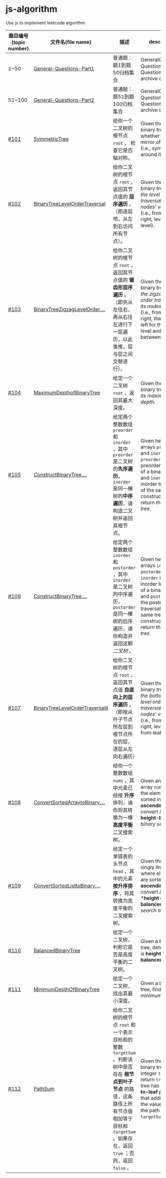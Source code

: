 # js-algorithm
Use js to implement leetcode algorithm

| 题目编号(topic number)                                       | 文件名(file name)                                            | 描述                                                         | description                                                  |
| ------------------------------------------------------------ | ------------------------------------------------------------ | ------------------------------------------------------------ | ------------------------------------------------------------ |
| 1~50                                                         | [General-Questions-Part1](https://github.com/JunLiangWangX/js-algorithm/tree/main/General-Questions-Part1) | 普通题：题1到题50归档集合                                    | GeneralQuestion：Question 1 to Question 50 archive collection |
| 51~100                                                       | [General-Questions-Part2](https://github.com/JunLiangWangX/js-algorithm/tree/main/General-Questions-Part2) | 普通题：题51到题100归档集合                                  | GeneralQuestion：Question 51 to Question 100 archive collection |
| [#101](https://leetcode.cn/problems/symmetric-tree/)         | [SymmetricTree](https://github.com/JunLiangWangX/js-algorithm/blob/main/101.SymmetricTree.js) | 给你一个二叉树的根节点 `root` ， 检查它是否轴对称。          | Given the root of a binary tree, check whether it is a mirror of itself (i.e., symmetric around its center). |
| [#102](https://leetcode.cn/problems/binary-tree-level-order-traversal/) | [BinaryTreeLevelOrderTraversal](https://github.com/JunLiangWangX/js-algorithm/blob/main/102.BinaryTreeLevelOrderTraversal.js) | 给你二叉树的根节点 `root` ，返回其节点值的 **层序遍历** 。 （即逐层地，从左到右访问所有节点）。 | Given the `root` of a binary tree, return *the level order traversal of its nodes' values*. (i.e., from left to right, level by level). |
| [#103](https://leetcode.cn/problems/binary-tree-zigzag-level-order-traversal/description/) | [BinaryTreeZigzagLevelOrder....](https://github.com/JunLiangWangX/js-algorithm/blob/main/103.BinaryTreeZigzagLevelOrderTraversal.js) | 给你二叉树的根节点 `root` ，返回其节点值的 **锯齿形层序遍历** 。（即先从左往右，再从右往左进行下一层遍历，以此类推，层与层之间交替进行）。 | Given the `root` of a binary tree, return *the zigzag level order traversal of its nodes' values*. (i.e., from left to right, then right to left for the next level and alternate between). |
| [#104](https://leetcode.cn/problems/maximum-depth-of-binary-tree/) | [MaximumDepthofBinaryTree](https://github.com/JunLiangWangX/js-algorithm/blob/main/104.MaximumDepthofBinaryTree.js) | 给定一个二叉树 `root` ，返回其最大深度。                     | Given the `root` of a binary tree, return *its maximum depth*. |
| [#105](https://leetcode.cn/problems/construct-binary-tree-from-preorder-and-inorder-traversal/) | [ConstructBinaryTree....](https://github.com/JunLiangWangX/js-algorithm/blob/main/105.ConstructBinaryTreefromPreorderandInorderTraversal.js) | 给定两个整数数组 `preorder` 和 `inorder` ，其中 `preorder` 是二叉树的**先序遍历**， `inorder` 是同一棵树的**中序遍历**，请构造二叉树并返回其根节点。 | Given two integer arrays `preorder` and `inorder` where `preorder` is the preorder traversal of a binary tree and `inorder` is the inorder traversal of the same tree, construct and return *the binary tree*. |
| [#106](https://leetcode.cn/problems/construct-binary-tree-from-inorder-and-postorder-traversal/description/) | [ConstructBinaryTree....](https://github.com/JunLiangWangX/js-algorithm/blob/main/106.ConstructBinaryTreefromInorderandPostorderTraversal.js) | 给定两个整数数组 `inorder` 和 `postorder` ，其中 `inorder` 是二叉树的中序遍历， `postorder` 是同一棵树的后序遍历，请你构造并返回这颗 *二叉树* 。 | Given two integer arrays `inorder` and `postorder` where `inorder` is the inorder traversal of a binary tree and `postorder` is the postorder traversal of the same tree, construct and return *the binary tree*. |
| [#107](https://leetcode.cn/problems/binary-tree-level-order-traversal-ii/description/) | [BinaryTreeLevelOrderTraversalII](https://github.com/JunLiangWangX/js-algorithm/blob/main/107.BinaryTreeLevelOrderTraversalII.js) | 给你二叉树的根节点 `root` ，返回其节点值 **自底向上的层序遍历** 。 （即按从叶子节点所在层到根节点所在的层，逐层从左向右遍历） | Given the `root` of a binary tree, return *the bottom-up level order traversal of its nodes' values*. (i.e., from left to right, level by level from leaf to root). |
| [#108](https://leetcode.cn/problems/convert-sorted-array-to-binary-search-tree/description/) | [ConvertSortedArraytoBinary....](https://github.com/JunLiangWangX/js-algorithm/blob/main/108.ConvertSortedArraytoBinarySearchTree.js) | 给你一个整数数组 `nums` ，其中元素已经按 **升序** 排列，请你将其转换为一棵 **高度平衡** 二叉搜索树。 | Given an integer array `nums` where the elements are sorted in **ascending order**, convert *it to a* **height-balanced** *binary search tree*. |
| [#109](https://leetcode.cn/problems/convert-sorted-list-to-binary-search-tree/) | [ConvertSortedListtoBinary....](https://github.com/JunLiangWangX/js-algorithm/blob/main/109.ConvertSortedListtoBinarySearchTree.js) | 给定一个单链表的头节点  `head` ，其中的元素 **按升序排序** ，将其转换为高度平衡的二叉搜索树。 | Given the `head` of a singly linked list where elements are sorted in **ascending order**, convert *it to a* ***height-balanced\*** *binary search tree*. |
| [#110](https://leetcode.cn/problems/balanced-binary-tree/description/) | [BalancedBinaryTree](https://github.com/JunLiangWangX/js-algorithm/blob/main/110.BalancedBinaryTree.js) | 给定一个二叉树，判断它是否是高度平衡的二叉树。               | Given a binary tree, determine if it is **height-balanced**. |
| [#111](https://leetcode.cn/problems/minimum-depth-of-binary-tree/) | [MinimumDepthOfBinaryTree](https://github.com/JunLiangWangX/js-algorithm/blob/main/111.MinimumDepthOfBinaryTree.js) | 给定一个二叉树，找出其最小深度。                             | Given a binary tree, find its minimum depth.                 |
| [#112](https://leetcode.cn/problems/path-sum/)               | [PathSum](https://github.com/JunLiangWangX/js-algorithm/blob/main/112.PathSum.js) | 给你二叉树的根节点 `root` 和一个表示目标和的整数 `targetSum` 。判断该树中是否存在 **根节点到叶子节点** 的路径，这条路径上所有节点值相加等于目标和 `targetSum` 。如果存在，返回 `true` ；否则，返回 `false` 。 | Given the `root` of a binary tree and an integer `targetSum`, return `true` if the tree has a **root-to-leaf** path such that adding up all the values along the path equals `targetSum`. |



